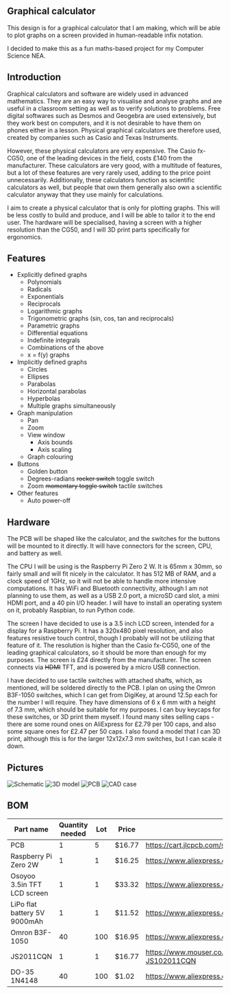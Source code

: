 ## Graphical calculator ##

This design is for a graphical calculator that I am making, which will be able to plot graphs on a screen provided in human-readable infix notation.

I decided to make this as a fun maths-based project for my Computer Science NEA.


## Introduction ##

Graphical calculators and software are widely used in advanced mathematics. They are an easy way to visualise and analyse graphs and are useful in a classroom setting as well as to verify solutions to problems. Free digital softwares such as Desmos and Geogebra are used extensively, but they work best on computers, and it is not desirable to have them on phones either in a lesson. Physical graphical calculators are therefore used, created by companies such as Casio and Texas Instruments.

However, these physical calculators are very expensive. The Casio fx-CG50, one of the leading devices in the field, costs £140 from the manufacturer. These calculators are very good, with a multitude of features, but a lot of these features are very rarely used, adding to the price point unnecessarily. Additionally, these calculators function as scientific calculators as well, but people that own them generally also own a scientific calculator anyway that they use mainly for calculations.

I aim to create a physical calculator that is only for plotting graphs. This will be less costly to build and produce, and I will be able to tailor it to the end user. The hardware will be specialised, having a screen with a higher resolution than the CG50, and I will 3D print parts specifically for ergonomics.


## Features ##

- Explicitly defined graphs
    - Polynomials
    - Radicals
    - Exponentials
    - Reciprocals
    - Logarithmic graphs
    - Trigonometric graphs (sin, cos, tan and reciprocals)
    - Parametric graphs
    - Differential equations
    - Indefinite integrals
    - Combinations of the above
    - x = f(y) graphs
- Implicitly defined graphs
    - Circles
    - Ellipses
    - Parabolas
    - Horizontal parabolas
    - Hyperbolas
    - Multiple graphs simultaneously
- Graph manipulation
    - Pan
    - Zoom
    - View window
        - Axis bounds
        - Axis scaling
    - Graph colouring
- Buttons
    - Golden button
    - Degrees-radians ~~rocker switch~~ toggle switch
    - Zoom ~~momentary toggle switch~~ tactile switches
- Other features
    - Auto power-off


## Hardware ##

The PCB will be shaped like the calculator, and the switches for the buttons will be mounted to it directly. It will have connectors for the screen, CPU, and battery as well. 

The CPU I will be using is the Raspberry Pi Zero 2 W. It is 65mm x 30mm, so fairly small and will fit nicely in the calculator. It has 512 MB of RAM, and a clock speed of 1GHz, so it will not be able to handle more intensive computations. It has WiFi and Bluetooth connectivity, although I am not planning to use them, as well as a USB 2.0 port, a microSD card slot, a mini HDMI port, and a 40 pin I/O header. I will have to install an operating system on it, probably Raspbian, to run Python code.

The screen I have decided to use is a 3.5 inch LCD screen, intended for a display for a Raspberry Pi. It has a 320x480 pixel resolution, and also features resistive touch control, though I probably will not be utilizing that feature of it. The resolution is higher than the Casio fx-CG50, one of the leading graphical calculators, so it should be more than enough for my purposes. The screen is £24 directly from the manufacturer. The screen connects via ~~HDMI~~ TFT, and is powered by a micro USB connection.

I have decided to use tactile switches with attached shafts, which, as mentioned, will be soldered directly to the PCB. I plan on using the Omron B3F-1050 switches, which I can get from DigiKey, at around 12.5p each for the number I will require. They have dimensions of 6 x 6 mm with a height of 7.3 mm, which should be suitable for my purposes. I can buy keycaps for these switches, or 3D print them myself. I found many sites selling caps - there are some round ones on AliExpress for £2.79 per 100 caps, and also some square ones for £2.47 per 50 caps. I also found a model that I can 3D print, although this is for the larger 12x12x7.3 mm switches, but I can scale it down.


## Pictures ##

![Schematic](https://github.com/LayanJethwa/graphical-calculator/blob/main/images/schematic.png)
![3D model](https://github.com/LayanJethwa/graphical-calculator/blob/main/images/3d-model.png)
![PCB](https://github.com/LayanJethwa/graphical-calculator/blob/main/images/pcb.png)
![CAD case](https://github.com/LayanJethwa/graphical-calculator/blob/main/images/render.png)

## BOM ##

|Part name|Quantity needed|Lot|Price|Link|
|-|-|-|-|-|
|PCB|1|5|$16.77|https://cart.jlcpcb.com/shopcart/cart/	|
|Raspberry Pi Zero 2W|1|1|$16.25|https://www.aliexpress.com/item/1005008147614202.html|
|Osoyoo 3.5in TFT LCD screen|1|1|$33.32|https://www.aliexpress.com/i/1005006494047405.html	|
|LiPo flat battery 5V 9000mAh|1|1|$11.52|https://www.aliexpress.com/item/1005005621203243.html|
|Omron B3F-1050|40|100|$16.95|https://www.aliexpress.com/item/4000012348941.html|
|JS2011CQN|1|1|$16.77|https://www.mouser.co.uk/ProductDetail/611-JS102011CQN|
|DO-35 1N4148|40|100|$1.02|https://www.aliexpress.com/item/1005004103990376.html|
